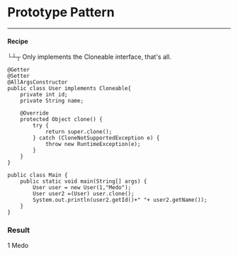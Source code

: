 # Prototype Pattern
***
#### Recipe
└┴┬ Only implements the Cloneable interface, that's all. 



    @Getter
    @Setter
    @AllArgsConstructor
    public class User implements Cloneable{
        private int id;
        private String name;

        @Override
        protected Object clone() {
            try {
                return super.clone();
            } catch (CloneNotSupportedException e) {
                throw new RuntimeException(e);
            }
        }
    }

    public class Main {
        public static void main(String[] args) {
            User user = new User(1,"Medo");
            User user2 =(User) user.clone();
            System.out.println(user2.getId()+" "+ user2.getName());
        }
    }

### Result
1 Medo